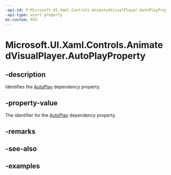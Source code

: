 ```yaml
---
-api-id: P:Microsoft.UI.Xaml.Controls.AnimatedVisualPlayer.AutoPlayProperty
-api-type: winrt property
ms.custom: RS5
---
```


<!-- Property syntax.
public DependencyProperty AutoPlayProperty { get; }
-->

# Microsoft.UI.Xaml.Controls.AnimatedVisualPlayer.AutoPlayProperty

## -description

Identifies the [AutoPlay](animatedvisualplayer_autoplay.md) dependency property.

## -property-value

The identifier for the [AutoPlay](animatedvisualplayer_autoplay.md) dependency property.

## -remarks

## -see-also

## -examples

